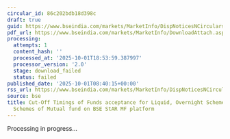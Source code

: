 ```yaml
---
circular_id: 86c202bdb18d398c
draft: true
guid: https://www.bseindia.com/markets/MarketInfo/DispNoticesNCirculars.aspx?Noticeid={CD961DFF-6B47-4964-A849-0545BC5DAEAC}&noticeno=20251001-17&dt=10/01/2025&icount=17&totcount=83&flag=0
pdf_url: https://www.bseindia.com/markets/MarketInfo/DownloadAttach.aspx?id=20251001-17&attachedId=
processing:
  attempts: 1
  content_hash: ''
  processed_at: '2025-10-01T18:53:59.387997'
  processor_version: '2.0'
  stage: download_failed
  status: failed
published_date: '2025-10-01T08:40:15+00:00'
rss_url: https://www.bseindia.com/markets/MarketInfo/DispNoticesNCirculars.aspx?Noticeid={CD961DFF-6B47-4964-A849-0545BC5DAEAC}&noticeno=20251001-17&dt=10/01/2025&icount=17&totcount=83&flag=0
source: bse
title: Cut-Off Timings of Funds acceptance for Liquid, Overnight Schemes and Other
  Schemes of Mutual fund on BSE StAR MF platform
---
```


Processing in progress...
